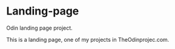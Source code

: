 # Landing-page

Odin landing page project.

This is a landing page, one of my projects in TheOdinprojec.com.
